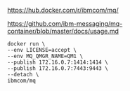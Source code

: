 

https://hub.docker.com/r/ibmcom/mq/

https://github.com/ibm-messaging/mq-container/blob/master/docs/usage.md

    docker run \
    --env LICENSE=accept \
    --env MQ_QMGR_NAME=QM1 \
    --publish 172.16.0.7:1414:1414 \
    --publish 172.16.0.7:7443:9443 \
    --detach \
    ibmcom/mq